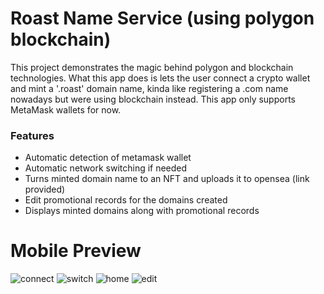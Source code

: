 # Roast Name Service (using polygon blockchain)

This project demonstrates the magic behind polygon and blockchain technologies. What this app does is lets the user connect a crypto wallet and mint a '.roast' domain name, kinda like registering a .com name nowadays but were using blockchain instead. This app only supports MetaMask wallets for now.

### Features

* Automatic detection of metamask wallet
* Automatic network switching if needed
* Turns minted domain name to an NFT and uploads it to opensea (link provided)
* Edit promotional records for the domains created
* Displays minted domains along with promotional records

# Mobile Preview

![connect](/images/polyprojectConnect.jpg)
![switch](/images/polyprojectSwitch.jpg)
![home](/images/polyprojectHome.jpg)
![edit](/images/polyprojectEdit.jpg)


